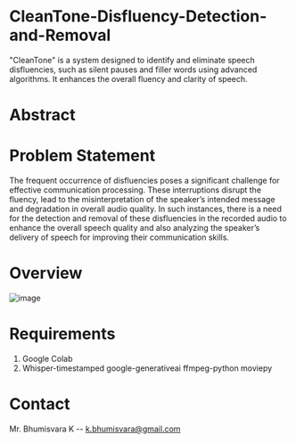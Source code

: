 # CleanTone-Disfluency-Detection-and-Removal
"CleanTone" is a system designed to identify and eliminate speech disfluencies, such as silent pauses and filler words using advanced algorithms. It enhances the overall fluency and clarity of speech.

# Abstract

# Problem Statement
The frequent occurrence of disfluencies poses a significant challenge for effective communication processing. These interruptions disrupt the fluency, lead to the misinterpretation of the speaker’s intended message and degradation in overall audio quality. 
In such instances, there is a need for the detection and removal of these disfluencies in the recorded audio to enhance the overall speech quality and also analyzing the speaker’s delivery of speech for improving their communication skills.

# Overview
![image](https://github.com/854pooja/CleanTone-Disfluency-Detection-and-Removal/assets/98600682/3b51b6c2-24cc-4d1d-bbef-13f2d17f70fc)

# Requirements
1. Google Colab
2. Whisper-timestamped
google-generativeai
ffmpeg-python
moviepy

# Contact
Mr. Bhumisvara K -- k.bhumisvara@gmail.com
